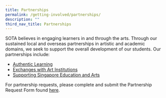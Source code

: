 ```yaml
---
title: Partnerships
permalink: /getting-involved/partnerships/
description: ""
third_nav_title: Partnerships
---
```

SOTA believes in engaging learners in and through the arts. Through our sustained local and overseas partnerships in artistic and academic domains, we seek to support the overall development of our students. Our partnerships include:

  

*   [Authentic Learning](/getting-involved/partnerships/authentic-learning)
*   [Exchanges with Art Institutions](/getting-involved/partnerships/exchanges-with-arts-institutions)
*   [Supporting Singapore Education and Arts](/getting-involved/partnerships/supporting-singapore-education-and-arts)

  
For partnership requests, please complete and submit the Partnership Request Form found [here](https://goo.gl/forms/ki8epz8G2RBx1bbk2).